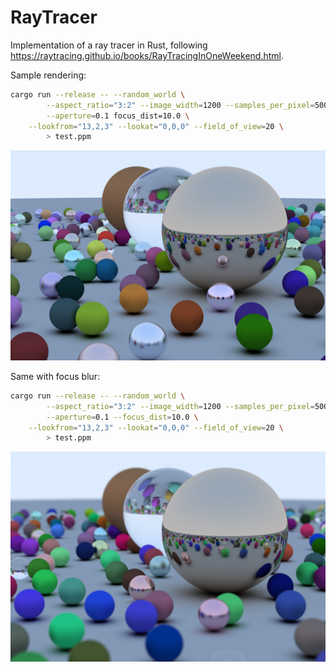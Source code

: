 # RayTracer

Implementation of a ray tracer in Rust, following https://raytracing.github.io/books/RayTracingInOneWeekend.html.

Sample rendering:

```bash
cargo run --release -- --random_world \
        --aspect_ratio="3:2" --image_width=1200 --samples_per_pixel=500 \
        --aperture=0.1 focus_dist=10.0 \
	--lookfrom="13,2,3" --lookat="0,0,0" --field_of_view=20 \
        > test.ppm
```

![Sample rendering](sample.jpg)

Same with focus blur:

```bash
cargo run --release -- --random_world \
        --aspect_ratio="3:2" --image_width=1200 --samples_per_pixel=500 \
        --aperture=0.1 --focus_dist=10.0 \
	--lookfrom="13,2,3" --lookat="0,0,0" --field_of_view=20 \
        > test.ppm
```

![Sample rendering with focus blur](sample_blur.jpg)
